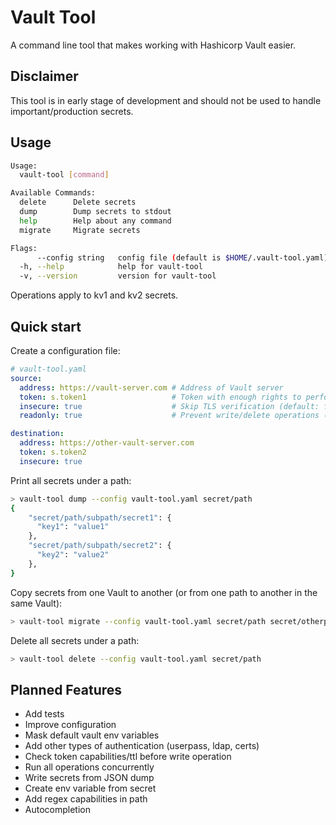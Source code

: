 # Vault Tool

A command line tool that makes working with Hashicorp Vault easier.

## Disclaimer

This tool is in early stage of development and should not be used to handle important/production secrets.

## Usage

```bash
Usage:
  vault-tool [command]

Available Commands:
  delete      Delete secrets
  dump        Dump secrets to stdout
  help        Help about any command
  migrate     Migrate secrets

Flags:
      --config string   config file (default is $HOME/.vault-tool.yaml) (default ".vault-tool.yaml")
  -h, --help            help for vault-tool
  -v, --version         version for vault-tool
```

Operations apply to kv1 and kv2 secrets.

## Quick start

Create a configuration file:

```yaml
# vault-tool.yaml
source:
  address: https://vault-server.com # Address of Vault server
  token: s.token1                   # Token with enough rights to perform wanted tasks
  insecure: true                    # Skip TLS verification (default: false)
  readonly: true                    # Prevent write/delete operations (default: false)

destination:
  address: https://other-vault-server.com
  token: s.token2
  insecure: true
```

Print all secrets under a path:

```bash
> vault-tool dump --config vault-tool.yaml secret/path
{
    "secret/path/subpath/secret1": {
      "key1": "value1"
    },
    "secret/path/subpath/secret2": {
      "key2": "value2"
    },
}
```

Copy secrets from one Vault to another (or from one path to another in the same Vault):

```bash
> vault-tool migrate --config vault-tool.yaml secret/path secret/otherpath
```

Delete all secrets under a path:

```bash
> vault-tool delete --config vault-tool.yaml secret/path
```

## Planned Features

- Add tests
- Improve configuration
- Mask default vault env variables
- Add other types of authentication (userpass, ldap, certs)
- Check token capabilities/ttl before write operation
- Run all operations concurrently
- Write secrets from JSON dump
- Create env variable from secret
- Add regex capabilities in path
- Autocompletion